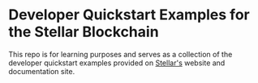 # Developer Quickstart Examples for the Stellar Blockchain

This repo is for learning purposes and serves as a collection of the developer quickstart examples provided on [Stellar's](https://www.stellar.org) website and documentation site.
